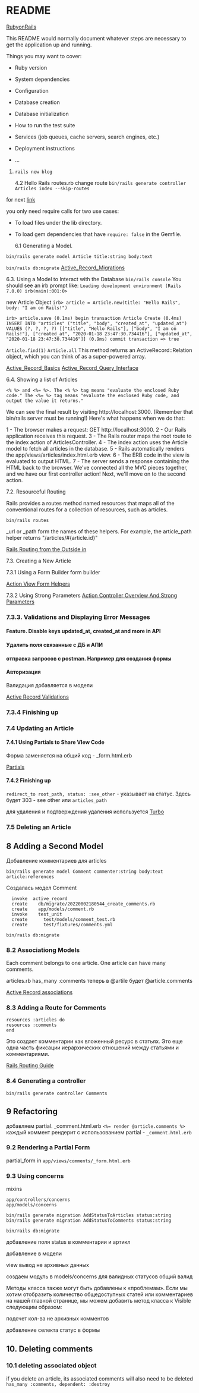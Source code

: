 # README

[RubyonRails](https://guides.rubyonrails.org/getting_started.html)

This README would normally document whatever steps are necessary to get the
application up and running.

Things you may want to cover:

- Ruby version

- System dependencies

- Configuration

- Database creation

- Database initialization

- How to run the test suite

- Services (job queues, cache servers, search engines, etc.)

- Deployment instructions

- ...

1. `rails new blog`

   4.2 Hello Rails
   routes.rb
   change route
   `bin/rails generate controller Articles index --skip-routes`

for next [link](https://guides.rubyonrails.org/autoloading_and_reloading_constants.html)

you only need require calls for two use cases:

- To load files under the lib directory.
- To load gem dependencies that have `require: false` in the Gemfile.

  6.1 Generating a Model.

`bin/rails generate model Article title:string body:text`

`bin/rails db:migrate`
[Active_Record_Migrations](https://guides.rubyonrails.org/active_record_migrations.html)

6.3. Using a Model to Interact with the Database
`bin/rails console`
You should see an irb prompt like:
`Loading development environment (Rails 7.0.0) irb(main):001:0>`

new Article Object
`irb> article = Article.new(title: "Hello Rails", body: "I am on Rails!")`

`irb> article.save (0.1ms) begin transaction Article Create (0.4ms) INSERT INTO "articles" ("title", "body", "created_at", "updated_at") VALUES (?, ?, ?, ?) [["title", "Hello Rails"], ["body", "I am on Rails!"], ["created_at", "2020-01-18 23:47:30.734416"], ["updated_at", "2020-01-18 23:47:30.734416"]] (0.9ms) commit transaction => true`

`Article.find(1)`
`Article.all`
This method returns an ActiveRecord::Relation object, which you can think of as a super-powered array.

[Active_Record_Basics](https://guides.rubyonrails.org/active_record_basics.html)
[Active_Record_Query_Interface](https://guides.rubyonrails.org/active_record_querying.html)

6.4. Showing a list of Articles

```
<% %> and <%= %>. The <% %> tag means "evaluate the enclosed Ruby code." The <%= %> tag means "evaluate the enclosed Ruby code, and output the value it returns."
```

We can see the final result by visiting http://localhost:3000. (Remember that bin/rails server must be running!) Here's what happens when we do that:

1 - The browser makes a request: GET http://localhost:3000.
2 - Our Rails application receives this request.
3 - The Rails router maps the root route to the index action of ArticlesController.
4 - The index action uses the Article model to fetch all articles in the database.
5 - Rails automatically renders the app/views/articles/index.html.erb view.
6 - The ERB code in the view is evaluated to output HTML.
7 - The server sends a response containing the HTML back to the browser.
We've connected all the MVC pieces together, and we have our first controller action! Next, we'll move on to the second action.

7.2. Resourceful Routing

Rails provides a routes method named resources that maps all of the conventional routes for a collection of resources, such as articles.

`bin/rails routes`

\_url or \_path form the names of these helpers. For example, the article_path helper returns "/articles/#{article.id}"

[Rails Routing from the Outside in](https://guides.rubyonrails.org/routing.html)

7.3. Creating a New Article

7.3.1 Using a Form Builder
form builder

[Action View Form Helpers](https://guides.rubyonrails.org/form_helpers.html)

7.3.2 Using Strong Parameters
[Action Controller Overview And Strong Parameters](https://guides.rubyonrails.org/action_controller_overview.html#strong-parameters)

### 7.3.3. Validations and Displaying Error Messages

#### Feature. Disable keys updated_at, created_at and more in API

#### Удалить поля связанные с ДБ и АПИ

#### отправка запросов с postman. Например для создания формы

#### Авторизация

Валидация добавляется в модели

[Active Record Validations](https://guides.rubyonrails.org/active_record_validations.html#working-with-validation-errors)

### 7.3.4 Finishing up

### 7.4 Updating an Article

#### 7.4.1 Using Partials to Share VIew Code

Форма заменяется на общий код - \_form.html.erb

[Partials](https://guides.rubyonrails.org/layouts_and_rendering.html#using-partials)

#### 7.4.2 Finishing up

`redirect_to root_path, status: :see_other` - указывает на статус. Здесь будет 303 - see other
или `articles_path`

для удаления и подтверждения удаления используется [Turbo](https://turbo.hotwired.dev/)

### 7.5 Deleting an Article

## 8 Adding a Second Model

Добавление комментариев для articles

`bin/rails generate model Comment commenter:string body:text article:references `

Создалась модел Comment

```
  invoke  active_record
  create    db/migrate/20220802180544_create_comments.rb
  create    app/models/comment.rb
  invoke    test_unit
  create      test/models/comment_test.rb
  create      test/fixtures/comments.yml

```

`bin/rails db:migrate`

### 8.2 Associationg Models

Each comment belongs to one article.
One article can have many comments.

articles.rb has_many :comments
теперь в @artile будет @article.comments

[Active Record associations](https://guides.rubyonrails.org/association_basics.html)

### 8.3 Adding a Route for Comments

```
resources :articles do
resources :comments
end
```

Это создает комментарии как вложенный ресурс в статьях. Это еще одна часть фиксации иерархических отношений между статьями и комментариями.

[Rails Routing Guide](https://guides.rubyonrails.org/routing.html)

### 8.4 Generating a controller

`bin/rails generate controller Comments`

## 9 Refactoring

добавляем partial. \_comment.html.erb
`<%= render @article.comments %>`
каждый коммент рендерит с использованием partial - `_comment.html.erb`

### 9.2 Rendering a Partial Form

partial_form in `app/views/comments/_form.html.erb`

### 9.3 Using concerns

mixins

```
app/controllers/concerns
app/models/concerns

```

```
bin/rails generate migration AddStatusToArticles status:string
bin/rails generate migration AddStatusToComments status:string

```

```
bin/rails db:migrate

```

добавление поля status в комментарии и артикл

добавление в модели

view вывод не архивных данных

создаем модуль в models/concerns для валидных статусов
общий валид

Методы класса также могут быть добавлены к «проблемам». Если мы хотим отобразить количество общедоступных статей или комментариев на нашей главной странице, мы можем добавить метод класса к Visible следующим образом:

подсчет кол-ва не архивных комментов

добавление селекта статус в формы

## 10. Deleting comments

### 10.1 deleting associated object

if you delete an article, its associated comments will also need to be deleted
`has_many :comments, dependent: :destroy`
